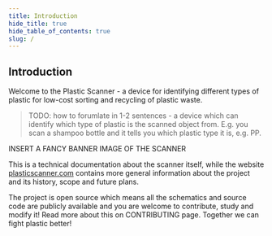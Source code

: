 ```yaml
---
title: Introduction
hide_title: true
hide_table_of_contents: true
slug: /
---
```


## Introduction

Welcome to the Plastic Scanner - a device for identifying different types of plastic for low-cost sorting and recycling of plastic waste. 
> TODO: how to forumlate in 1-2 sentences - a device which can identify which type of plastic is the scanned object from. E.g. you scan a shampoo bottle and it tells you which plastic type it is, e.g. PP.

INSERT A FANCY BANNER IMAGE OF THE SCANNER

This is a technical documentation about the scanner itself, while the website [plasticscanner.com](https://plasticscanner.com) contains more general information about the project and its history, scope and future plans.

The project is open source which means all the schematics and source code are publicly available and you are welcome to contribute, study and modify it! Read more about this on CONTRIBUTING page. Together we can fight plastic better!

